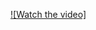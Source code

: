 [![Watch the video]](https://raw.githubusercontent.com/priyanshu08soni/To-Do-List/main/To-Do-List-video.mp4)
